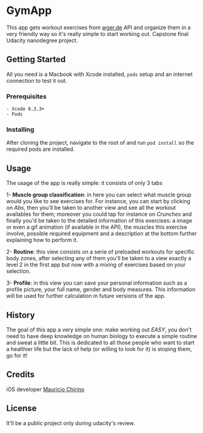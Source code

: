 # GymApp

This app gets workout exercises from [wger.de](https://wger.de/api/v2/) API and organize them in a very friendly way so it's really simple to start working out. Capstone final Udacity nanodegree project.

## Getting Started

All you need is a Macbook with Xcode installed, `pods` setup and an internet connection to test it out.

### Prerequisites

    - Xcode 8.3.3+
    - Pods

### Installing

After cloning the project, navigate to the root of and run `pod install` so the required pods are installed. 

## Usage

The usage of the app is really simple: it consists of only 3 tabs

1- **Muscle group classification**: in here you can select what muscle group would you like to see exercises for. For instance, you can start by clicking on _Abs_, then you'll be taken to another view and see all the workout availables for them; moreover you could tap for instance on _Crunches_ and finally you'd be taken to the detailed information of this exercises: a image or even a gif animation (if available in the API), the muscles this exercise involve, possible required equipment and a description at the bottom further explaining how to perform it.

2- **Routine**: this view consists on a serie of preloaded workouts for specific body zones, after selecting any of them you'll be taken to a view exactly a level 2 in the first app but now with a mixing of exercises based on your selection.

3- **Profile**: in this view you can save your personal information such as a profile picture, your full name, gender and body measures. This information will be used for further calculation in future versions of the app.

## History

The goal of this app a very simple one: make working out *EASY*, you don't need to have deep knowledge on human biology to execute a simple routine and sweat a little bit. This is dedicated to all those people who want to start a healthier life but the lack of help (or willing to look for it) is stoping them, go for it!

## Credits

iOS developer [Mauricio Chirino](https://www.linkedin.com/in/mauriciochirino/)

## License

It'll be a public project only during udacity's review.
